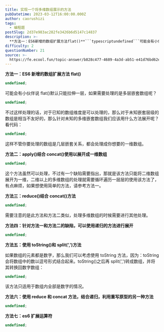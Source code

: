 ```yaml
---
title: 实现一个将多维数组展示的方法
pubDatetime: 2023-03-12T16:00:00.000Z
author: caorushizi
tags:
  - 编程题
postSlug: 2d37e983ac282fe3426b6d5147c14837
description: >-
  **方法一：ES6新增的数组扩展方法flat()**```typescriptundefined```可能会有小伙伴说flat()默认只能拉伸一层，如果需要处理的是多层嵌套数组呢？```typescr
difficulty: 2
questionNumber: 21
source: >-
  https://fe.ecool.fun/topic-answer/b828c477-4689-4a3d-ab51-e41d76bd62e2?orderBy=updateTime&order=desc&tagId=26
---
```


**方法一：ES6 新增的数组扩展方法 flat()**

```typescript
undefined;
```

可能会有小伙伴说 flat()默认只能拉伸一层，如果需要处理的是多层嵌套数组呢？

```typescript
undefined;
```

不过这样处理的话，对于已知的数组维度是可以处理的，那么对于未知嵌套层级的数组是相当不友好的，那么针对未知的多维嵌套数组我们应该用什么方法展开呢？看代码：

```typescript
undefined;
```

这样不管你要处理的数组是几层嵌套关系，都会处理成你想要的一维数组。

**方法二：apply()结合 concat()使用以展开成一维数组**

```typescript
undefined;
```

这个方法虽然可以处理，不过有一个缺陷需要指出，那就是该方法只能将二维数组展开为一维，二维以上的多维数组的处理就需要循环遍历一层层的使用该方法了，有点麻烦，如果想使用简单的方法，请参考方法一。

**方法三：reduce()结合 concat()方法**

```typescript
undefined;
```

需要注意的是此方法和方法二类似，处理多维数组的时候需要进行其他处理。

**方法四：针对方法一和方法二的缺陷，可以使用递归的方法进行展开**

```typescript
undefined;
```

**方法五：使用 toString()和 split(',')方法**

如果数组的元素都是数字，那么我们可以考虑使用 toString 方法，因为：toString 会将数组中的数以逗号形式结合起来。toString()之后再 split(',')转成数组，并将其转换回数字数组：

```typescript
undefined;
```

该方法只适用于数组内全部是数字的情况。

**方法六：使用 reduce 和 concat 方法，结合递归，利用重写原型的另一种方法**

```typescript
undefined;
```

**方法七：es6 扩展运算符**

```typescript
undefined;
```
